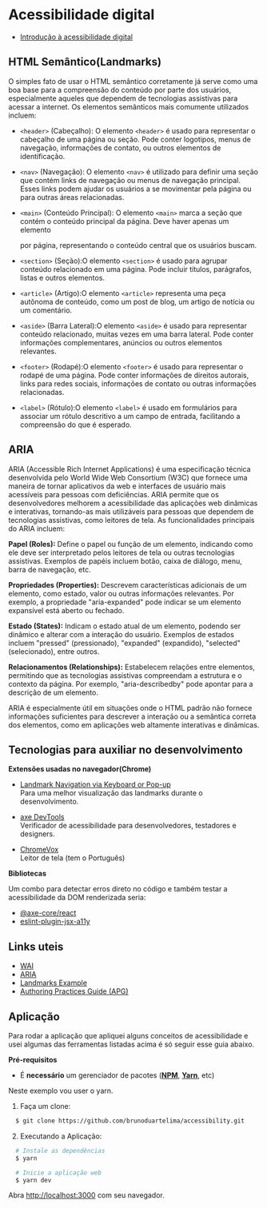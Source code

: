 # Acessibilidade digital
- [Introdução à acessibilidade digital](https://efficient-sloth-d85.notion.site/Acessibilidade-e51b21ba35e64e99b0075a8702338af2)

## HTML Semântico(Landmarks)
O simples fato de usar o HTML semântico corretamente já serve como uma boa base para a compreensão do conteúdo por parte dos usuários, especialmente aqueles que dependem de tecnologias assistivas para acessar a internet. Os elementos semânticos mais comumente utilizados incluem:

- `<header>` (Cabeçalho): O elemento `<header>` é usado para representar o cabeçalho de uma página ou seção. Pode conter logotipos, menus de navegação, informações de contato, ou outros elementos de identificação.

- `<nav>` (Navegação): O elemento `<nav>` é utilizado para definir uma seção que contém links de navegação ou menus de navegação principal. Esses links podem ajudar os usuários a se movimentar pela página ou para outras áreas relacionadas.

- `<main>` (Conteúdo Principal): O elemento `<main>` marca a seção que contém o conteúdo principal da página. Deve haver apenas um elemento <main> por página, representando o conteúdo central que os usuários buscam.

- `<section>` (Seção):O elemento `<section>` é usado para agrupar conteúdo relacionado em uma página. Pode incluir títulos, parágrafos, listas e outros elementos.

- `<article>` (Artigo):O elemento `<article>` representa uma peça autônoma de conteúdo, como um post de blog, um artigo de notícia ou um comentário.

- `<aside>` (Barra Lateral):O elemento `<aside>` é usado para representar conteúdo relacionado, muitas vezes em uma barra lateral. Pode conter informações complementares, anúncios ou outros elementos relevantes.

- `<footer>` (Rodapé):O elemento `<footer>` é usado para representar o rodapé de uma página. Pode conter informações de direitos autorais, links para redes sociais, informações de contato ou outras informações relacionadas.

- `<label>` (Rótulo):O elemento `<label>` é usado em formulários para associar um rótulo descritivo a um campo de entrada, facilitando a compreensão do que é esperado.

## ARIA
ARIA (Accessible Rich Internet Applications) é uma especificação técnica desenvolvida pelo World Wide Web Consortium (W3C) que fornece uma maneira de tornar aplicativos da web e interfaces de usuário mais acessíveis para pessoas com deficiências. ARIA permite que os desenvolvedores melhorem a acessibilidade das aplicações web dinâmicas e interativas, tornando-as mais utilizáveis para pessoas que dependem de tecnologias assistivas, como leitores de tela. As funcionalidades principais do ARIA incluem:

**Papel (Roles):**
Define o papel ou função de um elemento, indicando como ele deve ser interpretado pelos leitores de tela ou outras tecnologias assistivas. Exemplos de papéis incluem botão, caixa de diálogo, menu, barra de navegação, etc.

**Propriedades (Properties):** Descrevem características adicionais de um elemento, como estado, valor ou outras informações relevantes. Por exemplo, a propriedade "aria-expanded" pode indicar se um elemento expansível está aberto ou fechado.

**Estado (States):** Indicam o estado atual de um elemento, podendo ser dinâmico e alterar com a interação do usuário. Exemplos de estados incluem "pressed" (pressionado), "expanded" (expandido), "selected" (selecionado), entre outros.

**Relacionamentos (Relationships):** Estabelecem relações entre elementos, permitindo que as tecnologias assistivas compreendam a estrutura e o contexto da página. Por exemplo, "aria-describedby" pode apontar para a descrição de um elemento.

ARIA é especialmente útil em situações onde o HTML padrão não fornece informações suficientes para descrever a interação ou a semântica correta dos elementos, como em aplicações web altamente interativas e dinâmicas.

## Tecnologias para auxiliar no desenvolvimento
**Extensões usadas no navegador(Chrome)**

- [Landmark Navigation via Keyboard or Pop-up](https://chrome.google.com/webstore/detail/landmark-navigation-via-k/ddpokpbjopmeeiiolheejjpkonlkklgp/related)<br>
Para uma melhor visualização das landmarks durante o desenvolvimento.

- [axe DevTools](https://chrome.google.com/webstore/detail/axe-devtools-web-accessib/lhdoppojpmngadmnindnejefpokejbdd)<br>
Verificador de acessibilidade para desenvolvedores, testadores e designers.

- [ChromeVox](https://chrome.google.com/webstore/detail/screen-reader/kgejglhpjiefppelpmljglcjbhoiplfn)<br>
Leitor de tela (tem o Português)

**Bibliotecas**

Um combo para detectar erros direto no código e também testar a acessibilidade da DOM renderizada seria: 
- [@axe-core/react](https://www.npmjs.com/package/@axe-core/react)
- [eslint-plugin-jsx-a11y](https://www.npmjs.com/package/eslint-plugin-jsx-a11y)

## Links uteis
  - [WAI](https://www.w3.org/WAI/)
  - [ARIA](https://developer.mozilla.org/en-US/docs/Web/Accessibility/ARIA)
  - [Landmarks Example](https://www.w3.org/WAI/ARIA/apg/patterns/landmarks/examples/general-principles.html)
  - [Authoring Practices Guide (APG)](https://www.w3.org/WAI/ARIA/apg/)

## Aplicação
Para rodar a aplicação que apliquei alguns conceitos de acessibilidade e usei algumas das ferramentas listadas acima é só seguir esse guia abaixo.

**Pré-requisitos**
  - É **necessário** um gerenciador de pacotes (**[NPM](https://www.npmjs.com/)**, **[Yarn](https://yarnpkg.com/)**, etc)

Neste exemplo vou user o yarn.

1. Faça um clone:

```sh
  $ git clone https://github.com/brunoduartelima/accessibility.git
```

2. Executando a Aplicação:
```sh
  # Instale as dependências
  $ yarn

  # Inicie a aplicação web
  $ yarn dev
```

Abra [http://localhost:3000](http://localhost:3000) com seu navegador.
